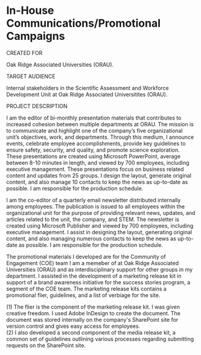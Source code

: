 # In-House Communications/Promotional Campaigns
CREATED FOR									

Oak Ridge Associated Universities (ORAU).									
									
TARGET AUDIENCE									

Internal stakeholders in the Scientific Assessment and Workforce Development Unit at Oak Ridge Associated Universitites (ORAU).																		

PROJECT DESCRIPTION									

I am the editor of bi-monthly presentation materials that contributes to increased cohesion between multiple departments at ORAU. The mission is to communicate and highlight one of the company’s five organizational unit’s objectives, work, and departments. Through this medium, I announce events, celebrate employee accomplishments, provide key guidelines to ensure safety, security, and quality, and promote science exploration. These presentations are created using Microsoft PowerPoint, average between 8-10 minutes in length, and viewed by 700 employees, including executive management. These presentations focus on business related content and updates from 25 groups. I design the layout, generate original content, and also manage 10 contacts to keep the news as up-to-date as possible. I am responsible for the production schedule.							
									
I am the co-editor of a quarterly email newsletter distributed internally among employees. The publication is issued to all employees within the organizational unit for the purpose of providing relevant news, updates, and articles related to the unit, the company, and STEM. The newsletter is created using Microsoft Publisher and viewed by 700 employees, including executive management. I assist in designing the layout, generating original content, and also managing numerous contacts to keep the news as up-to-date as possible. I am responsible for the production schedule.									
																
The promotional materials I developed are for the Community of Engagement (COE) team I am a memeber of at Oak Ridge Associated Universities (ORAU) and as interdisciplinary support for other groups in my department. I assisted in the development of a marketing release kit in support of a brand awareness initiative for the success stories program, a segment of the COE team. The marketing release kits contains a promotional flier, guidelines, and a list of verbiage for the site.									
																
(1) The flier is the component of the marketing release kit. I was given creative freedom. I used Adobe InDesign to create the document. The document was stored internally on the company's SharePoint site for version control and gives easy access for employees.												
(2) I also developed a second component of the media release kit, a common set of guidelines outlining various processes regarding submitting requests on the SharePoint site. 									
								
